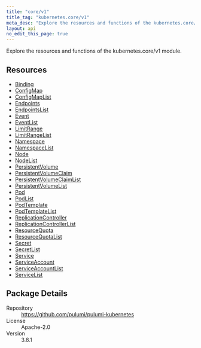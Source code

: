```yaml
---
title: "core/v1"
title_tag: "kubernetes.core/v1"
meta_desc: "Explore the resources and functions of the kubernetes.core/v1 module."
layout: api
no_edit_this_page: true
---
```


<!-- WARNING: this file was generated by Pulumi Docs Generator. -->
<!-- Do not edit by hand unless you're certain you know what you are doing! -->

Explore the resources and functions of the kubernetes.core/v1 module.

<h2 id="resources">Resources</h2>
<ul class="api">
    <li><a href="binding" title="Binding"><span class="symbol resource"></span>Binding</a></li>
    <li><a href="configmap" title="ConfigMap"><span class="symbol resource"></span>ConfigMap</a></li>
    <li><a href="configmaplist" title="ConfigMapList"><span class="symbol resource"></span>ConfigMapList</a></li>
    <li><a href="endpoints" title="Endpoints"><span class="symbol resource"></span>Endpoints</a></li>
    <li><a href="endpointslist" title="EndpointsList"><span class="symbol resource"></span>EndpointsList</a></li>
    <li><a href="event" title="Event"><span class="symbol resource"></span>Event</a></li>
    <li><a href="eventlist" title="EventList"><span class="symbol resource"></span>EventList</a></li>
    <li><a href="limitrange" title="LimitRange"><span class="symbol resource"></span>LimitRange</a></li>
    <li><a href="limitrangelist" title="LimitRangeList"><span class="symbol resource"></span>LimitRangeList</a></li>
    <li><a href="namespace" title="Namespace"><span class="symbol resource"></span>Namespace</a></li>
    <li><a href="namespacelist" title="NamespaceList"><span class="symbol resource"></span>NamespaceList</a></li>
    <li><a href="node" title="Node"><span class="symbol resource"></span>Node</a></li>
    <li><a href="nodelist" title="NodeList"><span class="symbol resource"></span>NodeList</a></li>
    <li><a href="persistentvolume" title="PersistentVolume"><span class="symbol resource"></span>PersistentVolume</a></li>
    <li><a href="persistentvolumeclaim" title="PersistentVolumeClaim"><span class="symbol resource"></span>PersistentVolumeClaim</a></li>
    <li><a href="persistentvolumeclaimlist" title="PersistentVolumeClaimList"><span class="symbol resource"></span>PersistentVolumeClaimList</a></li>
    <li><a href="persistentvolumelist" title="PersistentVolumeList"><span class="symbol resource"></span>PersistentVolumeList</a></li>
    <li><a href="pod" title="Pod"><span class="symbol resource"></span>Pod</a></li>
    <li><a href="podlist" title="PodList"><span class="symbol resource"></span>PodList</a></li>
    <li><a href="podtemplate" title="PodTemplate"><span class="symbol resource"></span>PodTemplate</a></li>
    <li><a href="podtemplatelist" title="PodTemplateList"><span class="symbol resource"></span>PodTemplateList</a></li>
    <li><a href="replicationcontroller" title="ReplicationController"><span class="symbol resource"></span>ReplicationController</a></li>
    <li><a href="replicationcontrollerlist" title="ReplicationControllerList"><span class="symbol resource"></span>ReplicationControllerList</a></li>
    <li><a href="resourcequota" title="ResourceQuota"><span class="symbol resource"></span>ResourceQuota</a></li>
    <li><a href="resourcequotalist" title="ResourceQuotaList"><span class="symbol resource"></span>ResourceQuotaList</a></li>
    <li><a href="secret" title="Secret"><span class="symbol resource"></span>Secret</a></li>
    <li><a href="secretlist" title="SecretList"><span class="symbol resource"></span>SecretList</a></li>
    <li><a href="service" title="Service"><span class="symbol resource"></span>Service</a></li>
    <li><a href="serviceaccount" title="ServiceAccount"><span class="symbol resource"></span>ServiceAccount</a></li>
    <li><a href="serviceaccountlist" title="ServiceAccountList"><span class="symbol resource"></span>ServiceAccountList</a></li>
    <li><a href="servicelist" title="ServiceList"><span class="symbol resource"></span>ServiceList</a></li>
</ul>

<h2 id="package-details">Package Details</h2>
<dl class="package-details">
	<dt>Repository</dt>
	<dd><a href="https://github.com/pulumi/pulumi-kubernetes">https://github.com/pulumi/pulumi-kubernetes</a></dd>
	<dt>License</dt>
	<dd>Apache-2.0</dd>
	<dt>Version</dt>
	<dd>3.8.1</dd>
</dl>

